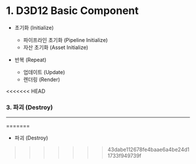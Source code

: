 # 1. D3D12 Basic Component 

- 초기화 (Initialize)
  - 파이프라인 초기화 (Pipeline Initialize)
  - 자산 초기화 (Asset Initialize)

- 반복 (Repeat)
  - 업데이트 (Update)
  - 렌더링 (Render)

<<<<<<< HEAD
### 3. 파괴 (Destroy)
---------------------
=======
- 파괴 (Destroy)
>>>>>>> 43dabe112678fe4baae6a4be24d11733f949739f
